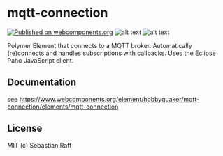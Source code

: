 # mqtt-connection

[![Published on webcomponents.org](https://img.shields.io/badge/webcomponents.org-published-blue.svg)](https://www.webcomponents.org/element/hobbyquaker/mqtt-connection)
![alt text][shield-polymer] 
![alt text][shield-license]

Polymer Element that connects to a MQTT broker. Automatically (re)connects and handles subscriptions with callbacks. 
Uses the Eclipse Paho JavaScript client.


## Documentation

see https://www.webcomponents.org/element/hobbyquaker/mqtt-connection/elements/mqtt-connection


## License

MIT (c) Sebastian Raff

[shield-license]: https://img.shields.io/badge/license-MIT-blue.svg "License: MIT"
[shield-polymer]: https://img.shields.io/badge/polymer%20version-2.0-blue.svg "Polymer Version: 2.0"
